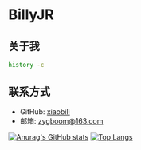 # BillyJR

## 关于我

```bash
history -c
```

## 联系方式

- GitHub: [xiaobili](https://github.com/xiaobili)
- 邮箱: zygboom@163.com


[![Anurag's GitHub stats](https://github-readme-stats.vercel.app/api?username=xiaobili&show_icons=true&theme=onedark)](https://www.github.com/xiaobili)
[![Top Langs](https://github-readme-stats.vercel.app/api/top-langs/?username=xiaobili&theme=onedark&layout=compact)](https://github.com/xiaobili)
